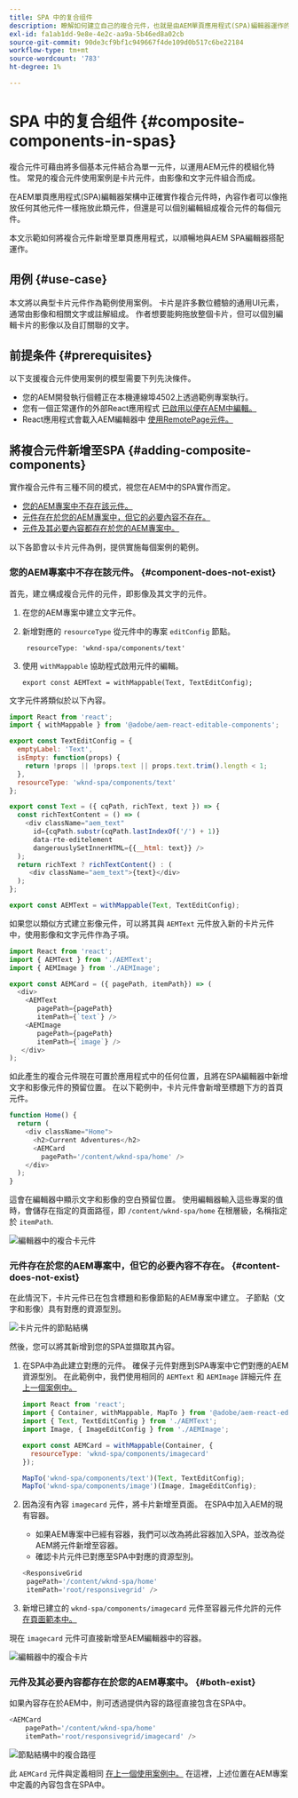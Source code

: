 ```yaml
---
title: SPA 中的复合组件
description: 瞭解如何建立自己的複合元件，也就是由AEM單頁應用程式(SPA)編輯器運作的其他元件所組成的元件。
exl-id: fa1ab1dd-9e8e-4e2c-aa9a-5b46ed8a02cb
source-git-commit: 90de3cf9bf1c949667f4de109d0b517c6be22184
workflow-type: tm+mt
source-wordcount: '783'
ht-degree: 1%

---
```


# SPA 中的复合组件 {#composite-components-in-spas}

複合元件可藉由將多個基本元件結合為單一元件，以運用AEM元件的模組化特性。 常見的複合元件使用案例是卡片元件，由影像和文字元件組合而成。

在AEM單頁應用程式(SPA)編輯器架構中正確實作複合元件時，內容作者可以像拖放任何其他元件一樣拖放此類元件，但還是可以個別編輯組成複合元件的每個元件。

本文示範如何將複合元件新增至單頁應用程式，以順暢地與AEM SPA編輯器搭配運作。

## 用例 {#use-case}

本文將以典型卡片元件作為範例使用案例。 卡片是許多數位體驗的通用UI元素，通常由影像和相關文字或註解組成。 作者想要能夠拖放整個卡片，但可以個別編輯卡片的影像以及自訂關聯的文字。

## 前提条件 {#prerequisites}

以下支援複合元件使用案例的模型需要下列先決條件。

* 您的AEM開發執行個體正在本機連線埠4502上透過範例專案執行。
* 您有一個正常運作的外部React應用程式 [已啟用以便在AEM中編輯。](editing-external-spa.md)
* React應用程式會載入AEM編輯器中 [使用RemotePage元件。](remote-page.md)

## 將複合元件新增至SPA {#adding-composite-components}

實作複合元件有三種不同的模式，視您在AEM中的SPA實作而定。

* [您的AEM專案中不存在該元件。](#component-does-not-exist)
* [元件存在於您的AEM專案中，但它的必要內容不存在。](#content-does-not-exist)
* [元件及其必要內容都存在於您的AEM專案中。](#both-exist)

以下各節會以卡片元件為例，提供實施每個案例的範例。

### 您的AEM專案中不存在該元件。 {#component-does-not-exist}

首先，建立構成複合元件的元件，即影像及其文字的元件。

1. 在您的AEM專案中建立文字元件。
1. 新增對應的 `resourceType` 從元件中的專案 `editConfig` 節點。

   ```text
    resourceType: 'wknd-spa/components/text' 
   ```

1. 使用 `withMappable` 協助程式啟用元件的編輯。

   ```text
   export const AEMText = withMappable(Text, TextEditConfig); 
   ```

文字元件將類似於以下內容。

```javascript
import React from 'react';
import { withMappable } from '@adobe/aem-react-editable-components';

export const TextEditConfig = {
  emptyLabel: 'Text',
  isEmpty: function(props) {
    return !props || !props.text || props.text.trim().length < 1;
  },
  resourceType: 'wknd-spa/components/text'
};

export const Text = ({ cqPath, richText, text }) => {
  const richTextContent = () => (
    <div className="aem_text"
      id={cqPath.substr(cqPath.lastIndexOf('/') + 1)}
      data-rte-editelement
      dangerouslySetInnerHTML={{__html: text}} />
  );
  return richText ? richTextContent() : (
     <div className="aem_text">{text}</div>
  );
};

export const AEMText = withMappable(Text, TextEditConfig);
```

如果您以類似方式建立影像元件，可以將其與 `AEMText` 元件放入新的卡片元件中，使用影像和文字元件作為子項。

```javascript
import React from 'react';
import { AEMText } from './AEMText';
import { AEMImage } from './AEMImage';

export const AEMCard = ({ pagePath, itemPath}) => (
  <div>
    <AEMText
       pagePath={pagePath}
       itemPath={`text`} />
    <AEMImage
       pagePath={pagePath}
       itemPath={`image`} />
   </div>
);
```

如此產生的複合元件現在可置於應用程式中的任何位置，且將在SPA編輯器中新增文字和影像元件的預留位置。 在以下範例中，卡片元件會新增至標題下方的首頁元件。

```javascript
function Home() {
  return (
    <div className="Home">
      <h2>Current Adventures</h2>
      <AEMCard
        pagePath='/content/wknd-spa/home' />
    </div>
  );
}
```

這會在編輯器中顯示文字和影像的空白預留位置。 使用編輯器輸入這些專案的值時，會儲存在指定的頁面路徑，即 `/content/wknd-spa/home`  在根層級，名稱指定於 `itemPath`.

![編輯器中的複合卡元件](assets/composite-card.png)

### 元件存在於您的AEM專案中，但它的必要內容不存在。 {#content-does-not-exist}

在此情況下，卡片元件已在包含標題和影像節點的AEM專案中建立。 子節點（文字和影像）具有對應的資源型別。

![卡片元件的節點結構](assets/composite-node-structure.png)

然後，您可以將其新增到您的SPA並擷取其內容。

1. 在SPA中為此建立對應的元件。 確保子元件對應到SPA專案中它們對應的AEM資源型別。 在此範例中，我們使用相同的 `AEMText` 和 `AEMImage` 詳細元件 [在上一個案例中。](#component-does-not-exist)

   ```javascript
   import React from 'react';
   import { Container, withMappable, MapTo } from '@adobe/aem-react-editable-components';
   import { Text, TextEditConfig } from './AEMText';
   import Image, { ImageEditConfig } from './AEMImage';
   
   export const AEMCard = withMappable(Container, {
     resourceType: 'wknd-spa/components/imagecard'
   });
   
   MapTo('wknd-spa/components/text')(Text, TextEditConfig);
   MapTo('wknd-spa/components/image')(Image, ImageEditConfig);
   ```

1. 因為沒有內容 `imagecard` 元件，將卡片新增至頁面。 在SPA中加入AEM的現有容器。
   * 如果AEM專案中已經有容器，我們可以改為將此容器加入SPA，並改為從AEM將元件新增至容器。
   * 確認卡片元件已對應至SPA中對應的資源型別。

   ```javascript
   <ResponsiveGrid
    pagePath='/content/wknd-spa/home'
    itemPath='root/responsivegrid' />
   ```

1. 新增已建立的 `wknd-spa/components/imagecard` 元件至容器元件允許的元件 [在頁面範本中。](/help/sites-cloud/authoring/features/templates.md)

現在 `imagecard` 元件可直接新增至AEM編輯器中的容器。

![編輯器中的複合卡片](assets/composite-card.gif)

### 元件及其必要內容都存在於您的AEM專案中。 {#both-exist}

如果內容存在於AEM中，則可透過提供內容的路徑直接包含在SPA中。

```javascript
<AEMCard
    pagePath='/content/wknd-spa/home'
    itemPath='root/responsivegrid/imagecard' />
```

![節點結構中的複合路徑](assets/composite-path.png)

此 `AEMCard` 元件與定義相同 [在上一個使用案例中。](#content-does-not-exist) 在這裡，上述位置在AEM專案中定義的內容包含在SPA中。
